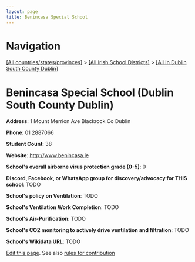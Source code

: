 ```yaml
---
layout: page
title: Benincasa Special School
---
```

# Navigation

[[All countries/states/provinces]](../../..) > [[All Irish School Districts]](../..) > [[All In Dublin South County Dublin]](..)

# Benincasa Special School (Dublin South County Dublin)

**Address**: 1 Mount Merrion Ave Blackrock Co Dublin

**Phone**: 01 2887066

**Student Count**: 38

**Website**: <http://www.benincasa.ie>

**School's overall airborne virus protection grade (0-5)**: 0

**Discord, Facebook, or WhatsApp group for discovery/advocacy for THIS school**: TODO

**School's policy on Ventilation**: TODO

**School's Ventilation Work Completion**: TODO

**School's Air-Purification**: TODO

**School's CO2 monitoring to actively drive ventilation and filtration**: TODO

**School's Wikidata URL**: TODO


[Edit this page](https://github.com/ventilate-schools/Ireland/edit/main/./Dublin_South_County_Dublin/Benincasa_Special_School.md). See also [rules for contribution](../../../contribution-rules/)